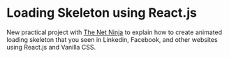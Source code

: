 # Loading Skeleton using React.js
New practical project with [The Net Ninja](https://www.youtube.com/channel/UCW5YeuERMmlnqo4oq8vwUpg) to explain how to create animated loading skeleton that you seen in Linkedin, Facebook, and other websites using React.js and Vanilla CSS.
